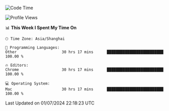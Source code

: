 <!--START_SECTION:waka-->
![Code Time](http://img.shields.io/badge/Code%20Time-2%2C423%20hrs%2055%20mins-blue)

![Profile Views](http://img.shields.io/badge/Profile%20Views-0-blue)

📊 **This Week I Spent My Time On** 

```text
🕑︎ Time Zone: Asia/Shanghai

💬 Programming Languages: 
Other                    30 hrs 17 mins      █████████████████████████   100.00 % 

🔥 Editors: 
Chrome                   30 hrs 17 mins      █████████████████████████   100.00 % 

💻 Operating System: 
Mac                      30 hrs 17 mins      █████████████████████████   100.00 % 
```


 Last Updated on 01/07/2024 22:18:23 UTC
<!--END_SECTION:waka-->